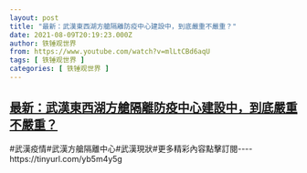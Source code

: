 ```yaml
---
layout: post
title: "最新：武漢東西湖方艙隔離防疫中心建設中，到底嚴重不嚴重？"
date: 2021-08-09T20:19:23.000Z
author: 铁锤观世界
from: https://www.youtube.com/watch?v=mlLtCBd6aqU
tags: [ 铁锤观世界 ]
categories: [ 铁锤观世界 ]
---
```

<!--1628540363000-->
[最新：武漢東西湖方艙隔離防疫中心建設中，到底嚴重不嚴重？](https://www.youtube.com/watch?v=mlLtCBd6aqU)
------

<div>
#武漢疫情#武漢方艙隔離中心#武漢現狀#更多精彩內容點擊訂閱----https://tinyurl.com/yb5m4y5g
</div>
